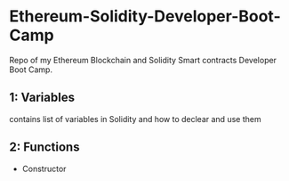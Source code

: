 # Ethereum-Solidity-Developer-Boot-Camp

Repo of my Ethereum Blockchain and Solidity Smart contracts Developer Boot Camp. 

## 1: Variables
contains list of variables in Solidity and how to declear and use them
## 2: Functions
 * Constructor

